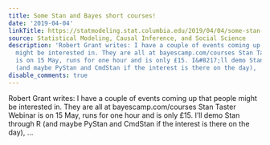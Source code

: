 ```yaml
---
title: Some Stan and Bayes short courses!
date: '2019-04-04'
linkTitle: https://statmodeling.stat.columbia.edu/2019/04/04/some-stan-and-bayes-short-courses/
source: Statistical Modeling, Causal Inference, and Social Science
description: 'Robert Grant writes: I have a couple of events coming up that people
  might be interested in. They are all at bayescamp.com/courses Stan Taster Webinar
  is on 15 May, runs for one hour and is only £15. I&#8217;ll demo Stan through R
  (and maybe PyStan and CmdStan if the interest is there on the day), ...'
disable_comments: true
---
```

Robert Grant writes: I have a couple of events coming up that people might be interested in. They are all at bayescamp.com/courses Stan Taster Webinar is on 15 May, runs for one hour and is only £15. I&#8217;ll demo Stan through R (and maybe PyStan and CmdStan if the interest is there on the day), ...